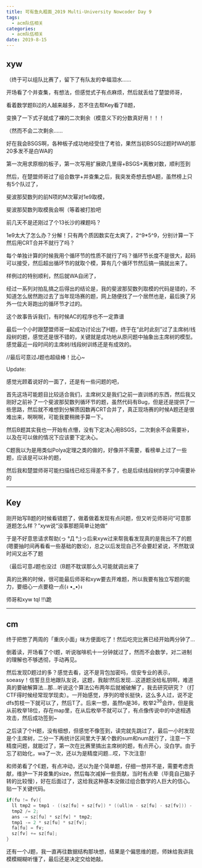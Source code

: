 ```yaml
---
title: 可有鱼丸粗面_2019 Multi-University Nowcoder Day 9
tags: 
  - acm队伍相关
categories:
  - acm队伍相关
date: 2019-8-15
---
```


## xyw 

（终于可以组队比赛了，留下了有队友的幸福泪水……

开场看了个并查集，有想法，但感觉式子有点麻烦，然后就丢给了楚盟师哥，

看着数学题B过的人越来越多，忍不住去帮Key看了B题，

变换了一下式子就成了裸的二次剩余（模意义下的分数真好用！！！

（然而不会二次剩余……

好在我会BSGS啊，各种板子成功地经受住了考验，果然当初BSGS过题时WA的那20多发不是白WA的

第一次用求原根的板子，第一次写用扩展欧几里得+BSGS+离散对数，顺利签到

然后，在楚盟师哥过了组合数学+并查集之后，我突发奇想去想A题，虽然榜上只有5个队过了，

斐波那契数列的前N项的M次幂对1e9取模，

斐波那契数列取模我会啊（等着被打脸吧

前几天不是还刚过了个13长沙的裸题吗？

1e9太大了怎么办？分解！只有两个质因数实在太爽了，2^9*5^9，分别计算一下然后用CRT合并不就行了吗？

每个单独计算的时候我用个循环节的性质不就行了吗？循环节长度不是很大，起码可以接受，然后超出循环节的就取个模，算有几个循环节然后搞一搞就出来了。

样例过的特别顺利，然后就WA自闭了，

经过一系列对拍乱搞之后得出的结论是，我的斐波那契数列取模的代码是错的，不知道怎么居然跑过去了当年现场赛的题，网上随便找了一个居然也是，最后换了另外一位大哥跑出的循环节才过的。

这个故事告诉我们，有时候AC的程序也不一定靠谱

最后一个小时跟楚盟师哥一起成功讨论出了H题，终于在“此时此刻”过了主席树/线段树的题，感觉还是很不错的，关键就是成功地从原问题中抽象出主席树的模型。感觉最近一段时间的主席树/线段树训练还是有成效的。

//最后可意过J题也超级棒！比心~

Update:

感觉光顾着说好的一面了，还是有一些问题的吧，

首先这场可能题目比较适合我们，主席树又是我们之前一直训练的东西，然后我又刚好之前补了一个斐波那契数列循环节的题，虽然代码有Bug，但是还是提供了一些思路，然后就不难想到分解质因数再CRT合并了，真正现场赛的时候A题还是很难出来，啊啊啊，可能我要稍微手算一下。

然后B题其实我也一开始有点懵，没有下定决心用BSGS，二次剩余不会需要补，以及在可以做的情况下应该要下定决心。

C题我以为是用类似Polya定理之类的做的，好像并不需要，看榜单上过了一些题，应该是可以补的题，

然后我和楚盟师哥可能扫描线已经忘得差不多了，也是后续线段树的学习中需要补的

---

## Key

刚开始写B题的时候看错题了，做着做着发现有点问题，但又听见师哥问“可意那道题怎么样？”xyw说“没事那题简单让她做”

于是不好意思请求帮助(っ °Д °;)っ后来xyw过来帮我看发现真的是我出不了的题(嗯要抽时间再看看一些基础的数论)，总之以后发现自己不会要赶紧说，不然耽误时间又出不了题

（最后可意J题也没过（B题不耽误那么久可能就调出来了

真的比赛的时候，很可能最后师哥和xyw要去开难题，所以我要有独立写题的能力，要细心一点要稳一点(ง •_•)ง

师哥和xyw tql !!\跪

---



## cm

终于把憋了两周的「重庆小面」味方便面吃了！然后吃完比赛已经开始两分钟了...

倒着读，开场看了个I题，听说咖啡机十一分钟就过了，然而不会数学，对二进制的理解也不够透彻，手动再见。

然后发现D题过的多？感觉去看，这不是背包加密吗，信安专业的表示，soeasy！信誓旦旦地跟队友说，这题，我敲!然后发现...这道题没给私钥啊，难道真的要破解算法...那...听说这个算法公布两年后就被破解了，我去研究研究？（打CTF得时候经常现学现卖）。一开始感觉，序列的增长挺快，这么多人过，说不定dfs剪枝一下就可以了，然后T了。后来一想，虽然n是36，枚举$2^{36}$会炸，但是我从前枚举18位，存在map里，在从后枚举不就可以了，有点像传说中的中途相遇攻击，然后成功签到~

之后读了个H题，没有细想，但感觉不像签到，读完就先跳过了，最后一小时发现是个主席树，二分一下再统计区间里大于某个数的sum和num就行了，注意一下精度问题，就能过了，第一次在比赛里搞出主席树的题，有点开心，没白学。由于忘了初始化，wa了一次，还以为是精度问题...哎，下次注意!

和师弟看了个E题，有点冲动，还以为是个简单题，仔细一想并不是，需要考虑贡献，维护一下并查集的size，然后每次减掉一些贡献，当时有点晕（毕竟自己脑子转的比较慢），好在后面过了，这给我这种基本没做过组合数学的人巨大的信心。贴一下关键代码。

```c++
if(fu != fv){
  ll tmp2 = tmp1 - ((sz[fu] + sz[fv]) * ((ull)n - sz[fu] - sz[fv])) - (ull)2*sz[fu] * sz[fv] - (((ull) n - sz[fu] - sz[fv]) * (sz[fu] + sz[fv]));
  tmp2 /= 2;
  ans -= sz[fu] * sz[fv] * tmp2;
  tmp1 -= 2 * sz[fu] * sz[fv];
  fa[fu] = fv;
  sz[fv] += sz[fu];
}
```



还有一个J题，我一直再往数据结构那块想，结果是个偏思维的题，师妹给我讲我模模糊糊听懂了，最后还是决定交给她敲。